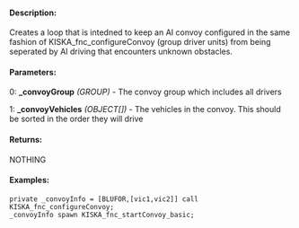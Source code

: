 #### Description:
Creates a loop that is intedned to keep an AI convoy configured in the same fashion of KISKA_fnc_configureConvoy (group driver units) from being seperated by AI driving that encounters unknown obstacles.

#### Parameters:
0: **_convoyGroup** *(GROUP)* - The convoy group which includes all drivers

1: **_convoyVehicles** *(OBJECT[])* - The vehicles in the convoy. This should be sorted in the order they will drive

#### Returns:
NOTHING

#### Examples:
```sqf
private _convoyInfo = [BLUFOR,[vic1,vic2]] call KISKA_fnc_configureConvoy;
_convoyInfo spawn KISKA_fnc_startConvoy_basic;
```

